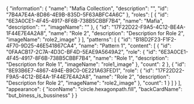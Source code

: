 {
  "information": {
    "name": "Mafia Collection",
    "description": "",
    "id": "7B4A7E4A-8D86-4E9B-835D-5F63ABFC4A6C"
  },
  "roles": [
    {
      "id": "6E3A0CE1-4F45-4917-8F6B-738B5CBBF7B4",
      "name": "Mafia",
      "description": "",
      "imageName": ""
    },
    {
      "id": "17F22D22-F9A5-4C12-BE4A-1F44E7E4A2A8",
      "name": "Role 2",
      "description": "Description for Role 2",
      "imageName": "role2_image"
    }
  ],
  "patterns": [
    {
      "id": "B18D2F23-F1F2-4F70-9D25-46E541867CA4",
      "name": "Pattern 1",
      "content": [
        {
          "id": "0FAACB17-2C7A-4D3C-BF4D-5EAE9A5649A2",
          "role": {
            "id": "6E3A0CE1-4F45-4917-8F6B-738B5CBBF7B4",
            "name": "Role 1",
            "description": "Description for Role 1",
            "imageName": "role1_image"
          },
          "count": 2
        },
        {
          "id": "8E93B6E7-4867-494E-B9C0-0E221A63FED1",
          "role": {
            "id": "17F22D22-F9A5-4C12-BE4A-1F44E7E4A2A8",
            "name": "Role 2",
            "description": "Description for Role 2",
            "imageName": "role2_image"
          },
          "count": 1
        }
      ]
    }
  ],
  "appearance": {
    "iconName": "circle.hexagonpath.fill",
    "backCardName": "but_biness_is_bussiness"
  }
}
